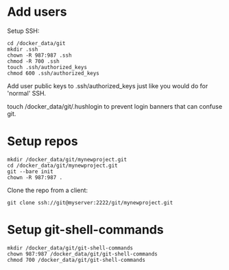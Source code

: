 # Add users
Setup SSH:
```console
cd /docker_data/git
mkdir .ssh
chown -R 987:987 .ssh
chmod -R 700 .ssh
touch .ssh/authorized_keys
chmod 600 .ssh/authorized_keys
```

Add user public keys to .ssh/authorized_keys just like you would do for 'normal' SSH.

touch /docker_data/git/.hushlogin to prevent login banners that can confuse git.

# Setup repos

```console
mkdir /docker_data/git/mynewproject.git
cd /docker_data/git/mynewproject.git
git --bare init
chown -R 987:987 .
```

Clone the repo from a client:

```console
git clone ssh://git@myserver:2222/git/mynewproject.git
```

# Setup git-shell-commands

```console
mkdir /docker_data/git/git-shell-commands
chown 987:987 /docker_data/git/git-shell-commands
chmod 700 /docker_data/git/git-shell-commands
```

